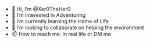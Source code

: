 - 👋 Hi, I’m @Xer0TheHer0
- 👀 I’m interested in Adventuring
- 🌱 I’m currently learning the Hame of Life
- 💞️ I’m looking to collaborate on helping the environment
- 📫 How to reach me: In real life or DM me

<!---
Xer0TheHer0/Xer0TheHer0 is a ✨ special ✨ repository because its `README.md` (this file) appears on your GitHub profile.
You can click the Preview link to take a look at your changes.
--->
